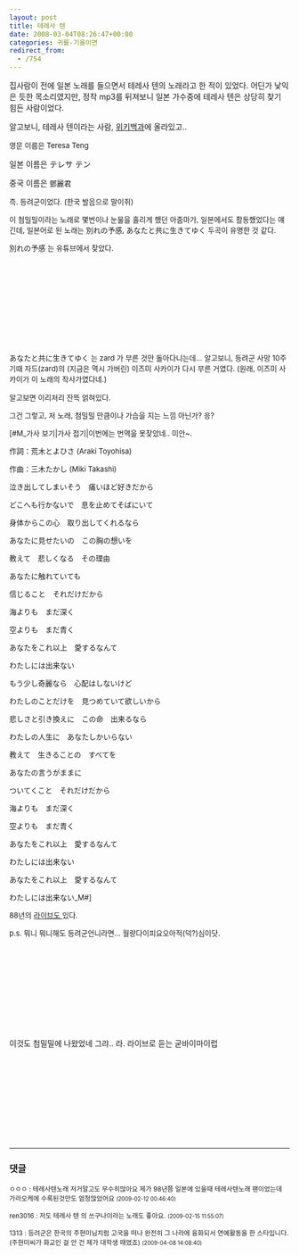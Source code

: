 ```yaml
---
layout: post
title: 테레사 텐
date: 2008-03-04T08:26:47+00:00
categories: 귀를-기울이면
redirect_from:
  - /754
---
```


집사람이 전에 일본 노래를 들으면서 테레사 텐의 노래라고 한 적이 있었다. 어딘가 낯익은 듯한 목소리였지만, 정작 mp3를 뒤져보니 일본 가수중에 테레사 텐은 상당히 찾기 힘든 사람이었다.

알고보니, 테레사 텐이라는 사람, <A href="http://en.wikipedia.org/wiki/Teresa_Teng" target=_blank>위키백과</A>에 올라있고..

<FONT size=2> 영문 이름은 Teresa Teng </FONT>

 일본 이름은 テレサ テン

 중국 이름은 <FONT size=2>鄧麗君

즉. 등려군이었다. (한국 발음으로 말이쥐)

이 첨밀밀이라는 노래로 몇번이나 눈물을 흘리게 했던 아줌마가, 일본에서도 활동했었다는 얘긴데, 일본어로 된 노래는 別れの予感, あなたと共に生きてゆく 두곡이 유명한 것 같다.

別れの予感 는 유튜브에서 찾았다.

</FONT><object ><param name="movie" value="http://www.youtube.com/v/hCc4eczUcIc&hl=ko&fs=1"></param><param name="allowFullScreen" value="true"></param><param name="allowscriptaccess" value="always"></param><embed src="http://www.youtube.com/v/hCc4eczUcIc&hl=ko&fs=1" type="application/x-shockwave-flash" allowscriptaccess="always" allowfullscreen="true" ></embed></object>

<FONT size=2>あなたと共に生きてゆく 는 zard 가 부른 것만 돌아다니는데... 알고보니, 등려군 사망 10주기때 자드(zard)의 (지금은 역시 가버린) 이즈미 사카이가 다시 부른 거였다. (원래, 이즈미 사카이가 이 노래의 작사가였다네.)

알고보면 이리저리 잔뜩 얽혀있다.

그건 그렇고, 저 노래, 첨밀밀 만큼이나 가슴을 치는 느낌 아닌가? 응?

[#M_가사 보기|가사 접기|이번에는 번역을 못찾았네.. 미안~.

作詞：荒木とよひさ (Araki Toyohisa)

作曲：三木たかし (Miki Takashi)

泣き出してしまいそう　痛いほど好きだから

どこへも行かないで　息を止めてそばにいて

身体からこの心　取り出してくれるなら

あなたに見せたいの　この胸の想いを

教えて　悲しくなる　その理由

あなたに触れていても

信じること　それだけだから

海よりも　まだ深く

空よりも　まだ青く

あなたをこれ以上　愛するなんて

わたしには出来ない

もう少し奇麗なら　心配はしないけど

わたしのことだけを　見つめていて欲しいから

悲しさと引き換えに　この命　出来るなら

わたしの人生に　あなたしかいらない

教えて　生きることの　すべてを

あなたの言うがままに

ついてくこと　それだけだから

海よりも　まだ深く

空よりも　まだ青く

あなたをこれ以上　愛するなんて

わたしには出来ない

あなたをこれ以上　愛するなんて

わたしには出来ない_M#]

88년의 <A href="http://www.youtube.com/watch?v=F0HqF6h_NFI" target=_blank>라이브도 </A>있다.

p.s. 뭐니 뭐니해도 등려군언니라면... 월량다이피요오아적(덕?)심이닷.

</FONT><OBJECT ><PARAM NAME="movie" VALUE="http://www.youtube.com/v/bv_cEeDlop0"><PARAM NAME="wmode" VALUE="transparent"><embed loop="true" menu="false" quality="high" type="application/x-shockwave-flash" pluginspage="http://www.macromedia.com/shockwave/download/index.cgi?P1_Prod_Version=ShockwaveFlash" src="http://www.youtube.com/v/bv_cEeDlop0"></embed></OBJECT>

이것도 첨밀밀에 나왔었네 그랴.. 라. 라이브로 듣는 굳바이마이럽

<OBJECT ><PARAM NAME="movie" VALUE="http://www.youtube.com/v/KdyxbYP-aKE"><PARAM NAME="wmode" VALUE="transparent"><embed loop="true" menu="false" quality="high" type="application/x-shockwave-flash" pluginspage="http://www.macromedia.com/shockwave/download/index.cgi?P1_Prod_Version=ShockwaveFlash" src="http://www.youtube.com/v/KdyxbYP-aKE"></embed></OBJECT>

* * *

### 댓글



<!--- cmt:1137 --->
<!--- mail: --->
<!--- parent:0 --->

<small class=comment>ㅇㅇㅇ : 테레사텐노래 저거말고도 무수히많아요 제가 98년쯤 일본에 있을때 테레사텐노래 팬이었는데 가라오케에 수록된것만도 엄청많았어요 <small>(2009-02-12 00:46:40)</small></small>


<!--- cmt:1138 --->
<!--- mail: --->
<!--- parent:0 --->

<small class=comment>ren3016 : 저도 테레사 텐 의 쓰구나이라는 노래도 좋아요. <small>(2009-02-15 11:55:07)</small></small>


<!--- cmt:1139 --->
<!--- mail: --->
<!--- parent:0 --->

<small class=comment>1313 : 등려군은 한국의 주현미님치럼 고국을 떠나 완전히 그 나라에 융화되서 연예활동을 한 스타입니다. (주현미씨가 화교인 걸 안 건 제가 대학생 때였죠) <small>(2009-04-08 14:08:40)</small></small>

